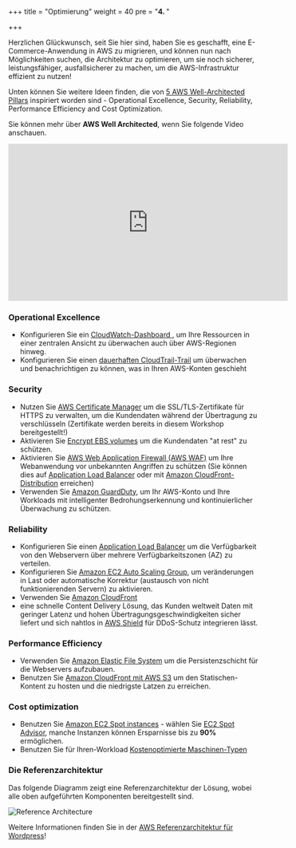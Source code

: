 +++
title = "Optimierung"
weight = 40
pre = "<b>4. </b>"

+++

Herzlichen Glückwunsch, seit Sie hier sind, haben Sie es geschafft, eine E-Commerce-Anwendung in AWS zu migrieren, 
und können nun nach Möglichkeiten suchen, die Architektur zu optimieren, um sie noch sicherer, leistungsfähiger, 
ausfallsicherer zu machen, um die AWS-Infrastruktur effizient zu nutzen!

Unten können Sie weitere Ideen finden, die von <a href="https://aws.amazon.com/architecture/well-architected/" target="_blank" rel="noopener noreferrer">5 AWS Well-Architected Pillars</a> 
inspiriert worden sind - Operational Excellence, Security, Reliability, Performance Efficiency  and Cost Optimization.

Sie können mehr über **AWS Well Architected**, wenn Sie folgende Video anschauen.
<center>
<iframe width="560" height="315" src="https://www.youtube-nocookie.com/embed/MfxF-FYEFjY" frameborder="0" allow="accelerometer; autoplay; encrypted-media; gyroscope; picture-in-picture" allowfullscreen></iframe>
</center>

### Operational Excellence

- Konfigurieren Sie ein <a href="https://docs.aws.amazon.com/AmazonCloudWatch/latest/monitoring/CloudWatch_Dashboards.html" target="_blank" rel="noopener noreferrer"> CloudWatch-Dashboard </a>, 
um Ihre Ressourcen in einer zentralen Ansicht zu überwachen auch über AWS-Regionen hinweg.
- Konfigurieren Sie einen <a href="https://docs.aws.amazon.com/awscloudtrail/latest/userguide/cloudtrail-create-and-update-a-trail.html" target="_blank" rel="noopener noreferrer">dauerhaften CloudTrail-Trail</a> 
um überwachen und benachrichtigen zu können, was in Ihren AWS-Konten geschieht

### Security  
- Nutzen Sie <a href="https://aws.amazon.com/certificate-manager/" target="_blank" rel="noopener noreferrer">AWS Certificate Manager</a> 
um die SSL/TLS-Zertifikate für HTTPS zu verwalten, um die Kundendaten während der Übertragung zu verschlüsseln 
(Zertifikate werden bereits in diesem Workshop bereitgestellt!)
- Aktivieren Sie <a href="https://docs.aws.amazon.com/AWSEC2/latest/UserGuide/EBSEncryption.html" target="_blank" rel="noopener noreferrer">Encrypt EBS volumes</a> um die Kundendaten "at rest" zu schützen.
- Aktivieren Sie <a href="https://aws.amazon.com/waf/"  target="_blank" rel="noopener noreferrer">AWS Web Application Firewall (AWS WAF)</a> um Ihre Webanwendung vor 
unbekannten Angriffen zu schützen (Sie können dies auf <a href="https://aws.amazon.com/blogs/aws/aws-web-application-firewall-waf-for-application-load-balancers/" target="_blank" rel="noopener noreferrer">Application Load Balancer</a> 
oder mit <a href="https://docs.aws.amazon.com/waf/latest/developerguide/cloudfront-features.html" target="_blank" rel="noopener noreferrer">Amazon CloudFront-Distribution</a> erreichen)
- Verwenden Sie <a href="https://aws.amazon.com/guardduty/" target="_blank" rel="noopener noreferrer">Amazon GuardDuty</a>, 
um Ihr AWS-Konto und Ihre Workloads mit intelligenter Bedrohungserkennung und kontinuierlicher Überwachung zu schützen.

### Reliability
- Konfigurieren Sie einen <a href="https://docs.aws.amazon.com/elasticloadbalancing/latest/application/create-application-load-balancer.html" target="_blank" rel="noopener noreferrer">Application Load Balancer</a> 
um die Verfügbarkeit von den Webservern über mehrere Verfügbarkeitszonen (AZ) zu verteilen.
- Konfigurieren Sie <a href="https://docs.aws.amazon.com/autoscaling/ec2/userguide/GettingStartedTutorial.html" target="_blank" rel="noopener noreferrer">Amazon EC2 Auto Scaling Group</a>, 
um veränderungen in Last oder automatische Korrektur (austausch von nicht funktionierenden Servern) zu aktivieren.
- Verwenden Sie <a href="https://docs.aws.amazon.com/AmazonCloudFront/latest/DeveloperGuide/distribution-working-with.html" target="_blank" rel="noopener noreferrer">Amazon CloudFront</a> 
- eine schnelle Content Delivery Lösung, das Kunden weltweit Daten mit geringer Latenz und hohen Übertragungsgeschwindigkeiten sicher liefert 
und sich nahtlos in <a href="https://aws.amazon.com/shield/" target="_blank" rel="noopener noreferrer">AWS Shield</a> für DDoS-Schutz integrieren lässt.

### Performance Efficiency
- Verwenden Sie <a href="https://docs.aws.amazon.com/efs/latest/ug/getting-started.html" target="_blank" rel="noopener noreferrer">Amazon Elastic File System</a> 
um die Persistenzschicht für die Webservers aufzubauen.
- Benutzen Sie <a href="https://aws.amazon.com/blogs/networking-and-content-delivery/amazon-s3-amazon-cloudfront-a-match-made-in-the-cloud/" target="_blank" rel="noopener noreferrer">Amazon CloudFront mit AWS S3</a> 
um den Statischen-Kontent zu hosten und die niedrigste Latzen zu erreichen.

### Cost optimization
- Benutzen Sie <a href="https://aws.amazon.com/ec2/spot/" target="_blank" rel="noopener noreferrer">Amazon EC2 Spot 
instances</a> - wählen Sie <a href="https://aws.amazon.com/ec2/spot/instance-advisor/" target="_blank" rel="noopener noreferrer">EC2 Spot Advisor</a>, 
manche Instanzen können Ersparnisse bis zu **90%** ermöglichen.
- Benutzen Sie für Ihren-Workload <a href="https://aws.amazon.com/ec2/spot/pricing/" target="_blank" rel="noopener noreferrer">Kostenoptimierte Maschinen-Typen</a>

### Die Referenzarchitektur

Das folgende Diagramm zeigt eine Referenzarchitektur der Lösung, wobei alle oben aufgeführten Komponenten bereitgestellt sind.

![Reference Architecture](/opt/aws-ref-arch.png)

Weitere Informationen finden Sie in der <a href="https://github.com/aws-samples/aws-refarch-wordpress" target="_blank" rel="noopener noreferrer">AWS Referenzarchitektur für Wordpress</a>!
